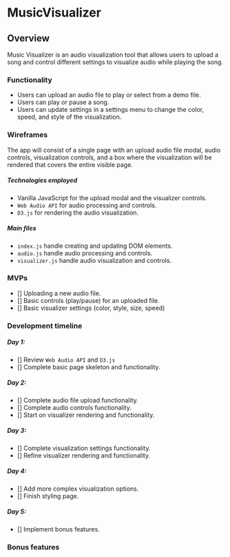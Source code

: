 # MusicVisualizer

## Overview

Music Visualizer is an audio visualization tool that allows users to upload a song and control different settings to visualize audio while playing the song. 

### Functionality

* Users can upload an audio file to play or select from a demo file. 
* Users can play or pause a song. 
* Users can update settings in a settings menu to change the color, speed, and style of the visualization. 

### Wireframes

The app will consist of a single page with an upload audio file modal, audio controls, visualization controls, and a box where the visualization will be rendered that covers the entire visible page. 

##### Technologies employed

* Vanilla JavaScript for the upload modal and the visualizer controls.
* `Web Audio API` for audio processing and controls. 
* `D3.js` for rendering the audio visualization. 

##### Main files
* `index.js` handle creating and updating DOM elements.
* `audio.js` handle audio processing and controls.
* `visualizer.js` handle audio visualization and controls.

### MVPs
- [] Uploading a new audio file.
- [] Basic controls (play/pause) for an uploaded file. 
- [] Basic visualizer settings (color, style, size, speed)

### Development timeline

##### Day 1:
- [] Review `Web Audio API` and `D3.js` 
- [] Complete basic page skeleton and functionality.

##### Day 2:
- [] Complete audio file upload functionality.
- [] Complete audio controls functionality.
- [] Start on visualizer rendering and functionality.

##### Day 3:
- [] Complete visualization settings functionality.
- [] Refine visualizer rendering and functionality.

##### Day 4:
- [] Add more complex visualization options.
- [] Finish styling page.

##### Day 5:
- [] Implement bonus features.

### Bonus features

